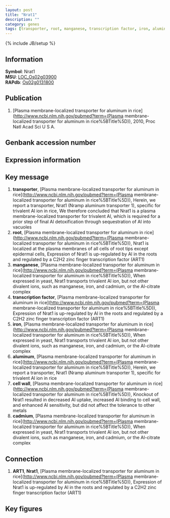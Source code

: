 ```yaml
---
layout: post
title: "Nrat1"
description: ""
category: genes
tags: [transporter, root, manganese, transcription factor, iron, aluminum, cell wall, cadmium]
---
```

{% include JB/setup %}

## Information
__Symbol__: Nrat1  
__MSU__: [LOC_Os02g03900](http://rice.plantbiology.msu.edu/cgi-bin/ORF_infopage.cgi?orf=LOC_Os02g03900)  
__RAPdb__: [Os02g0131800](http://rapdb.dna.affrc.go.jp/viewer/gbrowse_details/irgsp1?name=Os02g0131800)  

## Publication
1. [Plasma membrane-localized transporter for aluminum in rice](http://www.ncbi.nlm.nih.gov/pubmed?term=(Plasma membrane-localized transporter for aluminum in rice%5BTitle%5D)), 2010, Proc Natl Acad Sci U S A.

## Genbank accession number

## Expression information

## Key message
1. __transporter__, [Plasma membrane-localized transporter for aluminum in rice](http://www.ncbi.nlm.nih.gov/pubmed?term=(Plasma membrane-localized transporter for aluminum in rice%5BTitle%5D)),  Herein, we report a transporter, Nrat1 (Nramp aluminum transporter 1), specific for trivalent Al ion in rice, We therefore concluded that Nrat1 is a plasma membrane-localized transporter for trivalent Al, which is required for a prior step of final Al detoxification through sequestration of Al into vacuoles
2. __root__, [Plasma membrane-localized transporter for aluminum in rice](http://www.ncbi.nlm.nih.gov/pubmed?term=(Plasma membrane-localized transporter for aluminum in rice%5BTitle%5D)),  Nrat1 is localized at the plasma membranes of all cells of root tips except epidermal cells, Expression of Nrat1 is up-regulated by Al in the roots and regulated by a C2H2 zinc finger transcription factor (ART1)
3. __manganese__, [Plasma membrane-localized transporter for aluminum in rice](http://www.ncbi.nlm.nih.gov/pubmed?term=(Plasma membrane-localized transporter for aluminum in rice%5BTitle%5D)),  When expressed in yeast, Nrat1 transports trivalent Al ion, but not other divalent ions, such as manganese, iron, and cadmium, or the Al-citrate complex
4. __transcription factor__, [Plasma membrane-localized transporter for aluminum in rice](http://www.ncbi.nlm.nih.gov/pubmed?term=(Plasma membrane-localized transporter for aluminum in rice%5BTitle%5D)),  Expression of Nrat1 is up-regulated by Al in the roots and regulated by a C2H2 zinc finger transcription factor (ART1)
5. __iron__, [Plasma membrane-localized transporter for aluminum in rice](http://www.ncbi.nlm.nih.gov/pubmed?term=(Plasma membrane-localized transporter for aluminum in rice%5BTitle%5D)),  When expressed in yeast, Nrat1 transports trivalent Al ion, but not other divalent ions, such as manganese, iron, and cadmium, or the Al-citrate complex
6. __aluminum__, [Plasma membrane-localized transporter for aluminum in rice](http://www.ncbi.nlm.nih.gov/pubmed?term=(Plasma membrane-localized transporter for aluminum in rice%5BTitle%5D)),  Herein, we report a transporter, Nrat1 (Nramp aluminum transporter 1), specific for trivalent Al ion in rice
7. __cell wall__, [Plasma membrane-localized transporter for aluminum in rice](http://www.ncbi.nlm.nih.gov/pubmed?term=(Plasma membrane-localized transporter for aluminum in rice%5BTitle%5D)),  Knockout of Nrat1 resulted in decreased Al uptake, increased Al binding to cell wall, and enhanced Al sensitivity, but did not affect the tolerance to other metals
8. __cadmium__, [Plasma membrane-localized transporter for aluminum in rice](http://www.ncbi.nlm.nih.gov/pubmed?term=(Plasma membrane-localized transporter for aluminum in rice%5BTitle%5D)),  When expressed in yeast, Nrat1 transports trivalent Al ion, but not other divalent ions, such as manganese, iron, and cadmium, or the Al-citrate complex

## Connection
1. __ART1__, __Nrat1__, [Plasma membrane-localized transporter for aluminum in rice](http://www.ncbi.nlm.nih.gov/pubmed?term=(Plasma membrane-localized transporter for aluminum in rice%5BTitle%5D)),  Expression of Nrat1 is up-regulated by Al in the roots and regulated by a C2H2 zinc finger transcription factor (ART1)

## Key figures


